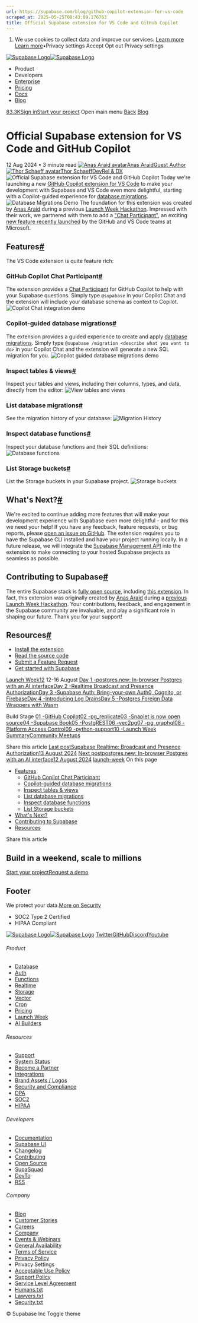 ```yaml
---
url: https://supabase.com/blog/github-copilot-extension-for-vs-code
scraped_at: 2025-05-25T08:43:09.176763
title: Official Supabase extension for VS Code and GitHub Copilot
---
```


  1. We use cookies to collect data and improve our services. [Learn more](https://supabase.com/privacy#8-cookies-and-similar-technologies-used-on-our-european-services)
[Learn more](https://supabase.com/privacy#8-cookies-and-similar-technologies-used-on-our-european-services)•Privacy settings
Accept Opt out Privacy settings


[![Supabase Logo](https://supabase.com/_next/image?url=https%3A%2F%2Ffrontend-assets.supabase.com%2Fwww%2Fd218d9190b87%2F_next%2Fstatic%2Fmedia%2Fsupabase-logo-wordmark--light.daaeffd3.png&w=256&q=75&dpl=dpl_9xPTPeSUKoDuygMmT5sPj6DB4mgG)![Supabase Logo](https://supabase.com/_next/image?url=https%3A%2F%2Ffrontend-assets.supabase.com%2Fwww%2Fd218d9190b87%2F_next%2Fstatic%2Fmedia%2Fsupabase-logo-wordmark--dark.b36ebb5f.png&w=256&q=75&dpl=dpl_9xPTPeSUKoDuygMmT5sPj6DB4mgG)](https://supabase.com/)
  * Product 
  * Developers 
  * [Enterprise](https://supabase.com/enterprise)
  * [Pricing](https://supabase.com/pricing)
  * [Docs](https://supabase.com/docs)
  * [Blog](https://supabase.com/blog)


[83.3K](https://github.com/supabase/supabase)[Sign in](https://supabase.com/dashboard)[Start your project](https://supabase.com/dashboard)
Open main menu
[Back](https://supabase.com/blog)
[Blog](https://supabase.com/blog)
# Official Supabase extension for VS Code and GitHub Copilot
12 Aug 2024
•
3 minute read
[![Anas Araid avatar](https://supabase.com/_next/image?url=https%3A%2F%2Fgithub.com%2Fanas-araid.png&w=96&q=75&dpl=dpl_9xPTPeSUKoDuygMmT5sPj6DB4mgG)Anas AraidGuest Author](https://github.com/anas-araid)
[![Thor Schaeff avatar](https://supabase.com/_next/image?url=https%3A%2F%2Fgithub.com%2Fthorwebdev.png&w=96&q=75&dpl=dpl_9xPTPeSUKoDuygMmT5sPj6DB4mgG)Thor SchaeffDevRel & DX](https://twitter.com/thorwebdev)
![Official Supabase extension for VS Code and GitHub Copilot](https://supabase.com/_next/image?url=%2Fimages%2Fblog%2Flw12%2Fday-1%2Fgithub_copilot_extension-thumb.png&w=3840&q=100&dpl=dpl_9xPTPeSUKoDuygMmT5sPj6DB4mgG)
Today we're launching a new [GitHub Copilot extension for VS Code](https://marketplace.visualstudio.com/items?itemName=Supabase.vscode-supabase-extension) to make your development with Supabase and VS Code even more delightful, starting with a Copilot-guided experience for [database migrations](https://supabase.com/docs/guides/deployment/database-migrations).
![Database Migrations Demo](https://supabase.com/_next/image?url=%2Fimages%2Fblog%2Flw12%2Fday-1%2Fcopilot_migration.gif&w=3840&q=75&dpl=dpl_9xPTPeSUKoDuygMmT5sPj6DB4mgG)
The foundation for this extension was created by [Anas Araid](https://github.com/anas-araid) during a previous [Launch Week Hackathon](https://twitter.com/anas_araid/status/1736641409094988033). Impressed with their work, we partnered with them to add a ["Chat Participant"](https://code.visualstudio.com/api/extension-guides/chat), an exciting [new feature recently launched](https://code.visualstudio.com/blogs/2024/06/24/extensions-are-all-you-need) by the GitHub and VS Code teams at Microsoft.
## Features[#](https://supabase.com/blog/github-copilot-extension-for-vs-code#features)
The VS Code extension is quite feature rich:
### GitHub Copilot Chat Participant[#](https://supabase.com/blog/github-copilot-extension-for-vs-code#github-copilot-chat-participant)
The extension provides a [Chat Participant](https://code.visualstudio.com/api/extension-guides/chat) for GitHub Copilot to help with your Supabase questions. Simply type `@supabase` in your Copilot Chat and the extension will include your database schema as context to Copilot.
![Copilot Chat integration demo](https://supabase.com/_next/image?url=%2Fimages%2Fblog%2Flw12%2Fday-1%2Fcopilot_chat.gif&w=3840&q=75&dpl=dpl_9xPTPeSUKoDuygMmT5sPj6DB4mgG)
### Copilot-guided database migrations[#](https://supabase.com/blog/github-copilot-extension-for-vs-code#copilot-guided-database-migrations)
The extension provides a guided experience to create and apply [database migrations](https://supabase.com/docs/guides/deployment/database-migrations). Simply type `@supabase /migration <describe what you want to do>` in your Copilot Chat and the extension will generate a new SQL migration for you.
![Copilot guided database migrations demo](https://supabase.com/_next/image?url=%2Fimages%2Fblog%2Flw12%2Fday-1%2Fcopilot_migration.gif&w=3840&q=75&dpl=dpl_9xPTPeSUKoDuygMmT5sPj6DB4mgG)
### Inspect tables & views[#](https://supabase.com/blog/github-copilot-extension-for-vs-code#inspect-tables--views)
Inspect your tables and views, including their columns, types, and data, directly from the editor:
![View tables and views](https://supabase.com/_next/image?url=%2Fimages%2Fblog%2Flw12%2Fday-1%2Ftable_view.png&w=3840&q=75&dpl=dpl_9xPTPeSUKoDuygMmT5sPj6DB4mgG)
### List database migrations[#](https://supabase.com/blog/github-copilot-extension-for-vs-code#list-database-migrations)
See the migration history of your database:
![Migration History](https://supabase.com/_next/image?url=%2Fimages%2Fblog%2Flw12%2Fday-1%2Fmigration_history.png&w=3840&q=75&dpl=dpl_9xPTPeSUKoDuygMmT5sPj6DB4mgG)
### Inspect database functions[#](https://supabase.com/blog/github-copilot-extension-for-vs-code#inspect-database-functions)
Inspect your database functions and their SQL definitions:
![Database functions](https://supabase.com/_next/image?url=%2Fimages%2Fblog%2Flw12%2Fday-1%2Fdatabase_functions.png&w=3840&q=75&dpl=dpl_9xPTPeSUKoDuygMmT5sPj6DB4mgG)
### List Storage buckets[#](https://supabase.com/blog/github-copilot-extension-for-vs-code#list-storage-buckets)
List the Storage buckets in your Supabase project.
![Storage buckets](https://supabase.com/_next/image?url=%2Fimages%2Fblog%2Flw12%2Fday-1%2Fstorage-buckets.png&w=3840&q=75&dpl=dpl_9xPTPeSUKoDuygMmT5sPj6DB4mgG)
## What's Next?[#](https://supabase.com/blog/github-copilot-extension-for-vs-code#whats-next)
We're excited to continue adding more features that will make your development experience with Supabase even more delightful - and for this we need your help! If you have any feedback, feature requests, or bug reports, please [open an issue on GitHub](https://github.com/supabase-community/supabase-vscode-extension/issues).
The extension requires you to have the Supabase CLI installed and have your project running locally. In a future release, we will integrate the [Supabase Management API](https://supabase.com/docs/reference/api/introduction) into the extension to make connecting to your hosted Supabase projects as seamless as possible.
## Contributing to Supabase[#](https://supabase.com/blog/github-copilot-extension-for-vs-code#contributing-to-supabase)
The entire Supabase stack is [fully open source](https://supabase.com/open-source), including [this extension](https://github.com/supabase-community/supabase-vscode-extension). In fact, this extension was originally created by [Anas Araid](https://github.com/anas-araid) during a [previous Launch Week Hackathon](https://twitter.com/anas_araid/status/1736641409094988033).
Your contributions, feedback, and engagement in the Supabase community are invaluable, and play a significant role in shaping our future. Thank you for your support!
## Resources[#](https://supabase.com/blog/github-copilot-extension-for-vs-code#resources)
  * [Install the extension](https://marketplace.visualstudio.com/items?itemName=Supabase.vscode-supabase-extension)
  * [Read the source code](https://github.com/supabase-community/supabase-vscode-extension)
  * [Submit a Feature Request](https://github.com/supabase-community/supabase-vscode-extension/issues)
  * [Get started with Supabase](https://database.new)


[Launch Week12](https://supabase.com/launch-week/12)
12-16 August
[Day 1 -postgres.new: In-browser Postgres with an AI interface](https://supabase.com/blog/postgres-new)[Day 2 -Realtime Broadcast and Presence Authorization](https://supabase.com/blog/supabase-realtime-broadcast-and-presence-authorization)[Day 3 -Supabase Auth: Bring-your-own Auth0, Cognito, or Firebase](https://supabase.com/blog/third-party-auth-mfa-phone-send-hooks)[Day 4 -Introducing Log Drains](https://supabase.com/blog/log-drains)[Day 5 -Postgres Foreign Data Wrappers with Wasm](https://supabase.com/blog/postgres-foreign-data-wrappers-with-wasm)

Build Stage
[01 -GitHub Copilot](https://supabase.com/blog/github-copilot-extension-for-vs-code)[02 -pg_replicate](https://news.ycombinator.com/item?id=41209994)[03 -Snaplet is now open source](https://supabase.com/blog/snaplet-is-now-open-source)[04 -Supabase Book](https://supabase.com/blog/supabase-book-by-david-lorenz)[05 -PostgREST](https://supabase.com/blog/postgrest-12-2)[06 -vec2pg](https://supabase.com/blog/vec2pg)[07 -pg_graphql](https://supabase.com/blog/pg-graphql-1-5-7)[08 -Platform Access Control](https://supabase.com/blog/platform-access-control)[09 -python-support](https://supabase.com/blog/python-support)[10 -Launch Week Summary](https://supabase.com/blog/launch-week-12-top-10)[Community Meetups](https://supabase.com/launch-week#meetups)

Share this article
[](https://twitter.com/intent/tweet?url=https%3A%2F%2Fsupabase.com%2Fblog%2Fgithub-copilot-extension-for-vs-code&text=Official%20Supabase%20extension%20for%20VS%20Code%20and%20GitHub%20Copilot)[](https://www.linkedin.com/shareArticle?url=https%3A%2F%2Fsupabase.com%2Fblog%2Fgithub-copilot-extension-for-vs-code&text=Official%20Supabase%20extension%20for%20VS%20Code%20and%20GitHub%20Copilot)[](https://news.ycombinator.com/submitlink?u=https%3A%2F%2Fsupabase.com%2Fblog%2Fgithub-copilot-extension-for-vs-code&t=Official%20Supabase%20extension%20for%20VS%20Code%20and%20GitHub%20Copilot)
[Last postSupabase Realtime: Broadcast and Presence Authorization13 August 2024](https://supabase.com/blog/supabase-realtime-broadcast-and-presence-authorization)
[Next postpostgres.new: In-browser Postgres with an AI interface12 August 2024](https://supabase.com/blog/postgres-new)
[launch-week](https://supabase.com/blog/tags/launch-week)
On this page
  * [Features](https://supabase.com/blog/github-copilot-extension-for-vs-code#features)
    * [GitHub Copilot Chat Participant](https://supabase.com/blog/github-copilot-extension-for-vs-code#github-copilot-chat-participant)
    * [Copilot-guided database migrations](https://supabase.com/blog/github-copilot-extension-for-vs-code#copilot-guided-database-migrations)
    * [Inspect tables & views](https://supabase.com/blog/github-copilot-extension-for-vs-code#inspect-tables--views)
    * [List database migrations](https://supabase.com/blog/github-copilot-extension-for-vs-code#list-database-migrations)
    * [Inspect database functions](https://supabase.com/blog/github-copilot-extension-for-vs-code#inspect-database-functions)
    * [List Storage buckets](https://supabase.com/blog/github-copilot-extension-for-vs-code#list-storage-buckets)
  * [What's Next?](https://supabase.com/blog/github-copilot-extension-for-vs-code#whats-next)
  * [Contributing to Supabase](https://supabase.com/blog/github-copilot-extension-for-vs-code#contributing-to-supabase)
  * [Resources](https://supabase.com/blog/github-copilot-extension-for-vs-code#resources)


Share this article
[](https://twitter.com/intent/tweet?url=https%3A%2F%2Fsupabase.com%2Fblog%2Fgithub-copilot-extension-for-vs-code&text=Official%20Supabase%20extension%20for%20VS%20Code%20and%20GitHub%20Copilot)[](https://www.linkedin.com/shareArticle?url=https%3A%2F%2Fsupabase.com%2Fblog%2Fgithub-copilot-extension-for-vs-code&text=Official%20Supabase%20extension%20for%20VS%20Code%20and%20GitHub%20Copilot)[](https://news.ycombinator.com/submitlink?u=https%3A%2F%2Fsupabase.com%2Fblog%2Fgithub-copilot-extension-for-vs-code&t=Official%20Supabase%20extension%20for%20VS%20Code%20and%20GitHub%20Copilot)
## Build in a weekend, scale to millions
[Start your project](https://supabase.com/dashboard)[Request a demo](https://supabase.com/contact/sales)
## Footer
We protect your data.[More on Security](https://supabase.com/security)
  * SOC2 Type 2 Certified
  * HIPAA Compliant


[![Supabase Logo](https://supabase.com/_next/image?url=https%3A%2F%2Ffrontend-assets.supabase.com%2Fwww%2Fd218d9190b87%2F_next%2Fstatic%2Fmedia%2Fsupabase-logo-wordmark--light.daaeffd3.png&w=384&q=75&dpl=dpl_9xPTPeSUKoDuygMmT5sPj6DB4mgG)![Supabase Logo](https://supabase.com/_next/image?url=https%3A%2F%2Ffrontend-assets.supabase.com%2Fwww%2Fd218d9190b87%2F_next%2Fstatic%2Fmedia%2Fsupabase-logo-wordmark--dark.b36ebb5f.png&w=384&q=75&dpl=dpl_9xPTPeSUKoDuygMmT5sPj6DB4mgG)](https://supabase.com/)
[Twitter](https://twitter.com/supabase)[GitHub](https://github.com/supabase)[Discord](https://discord.supabase.com/)[Youtube](https://youtube.com/c/supabase)
###### Product
  * [Database](https://supabase.com/database)
  * [Auth](https://supabase.com/auth)
  * [Functions](https://supabase.com/edge-functions)
  * [Realtime](https://supabase.com/realtime)
  * [Storage](https://supabase.com/storage)
  * [Vector](https://supabase.com/modules/vector)
  * [Cron](https://supabase.com/modules/cron)
  * [Pricing](https://supabase.com/pricing)
  * [Launch Week](https://supabase.com/launch-week)
  * [AI Builders](https://supabase.com/solutions/ai-builders)


###### Resources
  * [Support](https://supabase.com/support)
  * [System Status](https://status.supabase.com/)
  * [Become a Partner](https://supabase.com/partners)
  * [Integrations](https://supabase.com/partners/integrations)
  * [Brand Assets / Logos](https://supabase.com/brand-assets)
  * [Security and Compliance](https://supabase.com/security)
  * [DPA](https://supabase.com/legal/dpa)
  * [SOC2](https://supabase.com/security)
  * [HIPAA](https://forms.supabase.com/hipaa2)


###### Developers
  * [Documentation](https://supabase.com/docs)
  * [Supabase UI](https://supabase.com/ui)
  * [Changelog](https://supabase.com/changelog)
  * [Contributing](https://github.com/supabase/supabase/blob/master/CONTRIBUTING.md)
  * [Open Source](https://supabase.com/open-source)
  * [SupaSquad](https://supabase.com/supasquad)
  * [DevTo](https://dev.to/supabase)
  * [RSS](https://supabase.com/rss.xml)


###### Company
  * [Blog](https://supabase.com/blog)
  * [Customer Stories](https://supabase.com/customers)
  * [Careers](https://supabase.com/careers)
  * [Company](https://supabase.com/company)
  * [Events & Webinars](https://supabase.com/events)
  * [General Availability](https://supabase.com/ga)
  * [Terms of Service](https://supabase.com/terms)
  * [Privacy Policy](https://supabase.com/privacy)
  * Privacy Settings
  * [Acceptable Use Policy](https://supabase.com/aup)
  * [Support Policy](https://supabase.com/support-policy)
  * [Service Level Agreement](https://supabase.com/sla)
  * [Humans.txt](https://supabase.com/humans.txt)
  * [Lawyers.txt](https://supabase.com/lawyers.txt)
  * [Security.txt](https://supabase.com/.well-known/security.txt)


© Supabase Inc
Toggle theme

